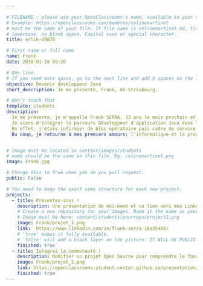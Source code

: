 ```yaml
---

# FILENAME : please use your OpenClassrooms's name, available in your url.
# Example: https://openclassrooms.com/membres/celinemartinet
# must be the name of your file. If file name is celinemartinet.md, title is celinemartinet.
# lowercase, no blank space, Capital case or special character.
title: erlik-49878

# First name or full name
name: Frank
date: 2018-01-10 09:20

# One line.
# If you need more space, go to the next line and add 4 spaces on the left, as in 'description'.
objective: Devenir developpeur Java
short_description: Je me présente, Frank, de Strasbourg.

# don't touch that
template: students
description:
  Je me présente, je m'appelle Frank SERRA, 33 ans le mois prochain et je vis à Strasbourg.
  Je viens d'intégrer le parcours Développeur d'application Java dans le cadre d'une reconversion professionnelle.
  En effet, j'étais infirmier de bloc opératoire puis cadre de service, mais j'ai décidé de changer de voie.
  Du coup, je retourne à mes premiers amours: l'informatique et la programmation.


# image must be located in content/images/students
# name should be the same as this file. Eg: celinemartinet.png
image: Frank.jpg

# Change this to True when you do you pull request.
public: False

# You need to keep the exact same structure for each new project.
projects:
  - title: Présentez-vous !
    description: Une présentation de moi-meme et un lien vers mon LinkedIn.
    # Create a new repository for your images. Name it the same as your nickname and profile picture.
    # Image must be here: content/students/yourrepo/project1.png
    image: Frank/projet_1.png
    link:  https://www.linkedin.com/in/frank-serra-16a35488/
    # 'true' makes it fully available.
    # 'false' will add a black layer on the picture. IT WILL BE PUBLIC!
    finished: true
  - title: Intégrez la communauté !
    description: Modifier un projet Open Source pour comprendre le fonctionnement de Git, de Github et des pull requests. 
    image: Frank/projet_2.png
    link: https://openclassrooms-student-center.github.io/presentation/students/Frank.html
    finished: true
---
```

